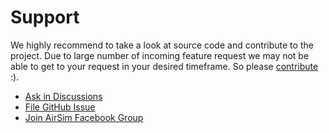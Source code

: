 # Support

We highly recommend to take a look at source code and contribute to the project. Due to large number of incoming feature request we may not be able to get to your request in your desired timeframe. So please [contribute](CONTRIBUTING.md) :).

* [Ask in Discussions](https://github.com/microsoft/AirSim/discussions)
* [File GitHub Issue](https://github.com/Microsoft/AirSim/issues)
* [Join AirSim Facebook Group](https://www.facebook.com/groups/1225832467530667/)
